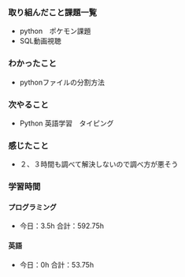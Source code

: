 ### 取り組んだこと課題一覧
- python　ポケモン課題
- SQL動画視聴
### わかったこと
- pythonファイルの分割方法
### 次やること
- Python  英語学習　タイピング
### 感じたこと
- ２、３時間も調べて解決しないので調べ方が悪そう
### 学習時間
#### プログラミング
- 今日：3.5h 合計：592.75h
#### 英語
- 今日：0h 合計：53.75h